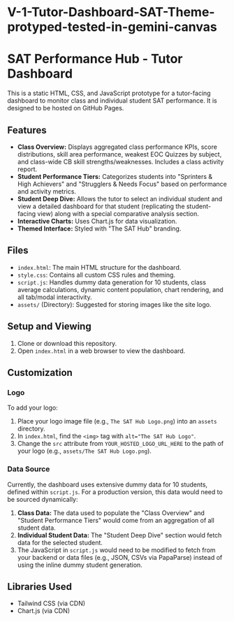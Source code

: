 # V-1-Tutor-Dashboard-SAT-Theme-protyped-tested-in-gemini-canvas
# SAT Performance Hub - Tutor Dashboard

This is a static HTML, CSS, and JavaScript prototype for a tutor-facing dashboard to monitor class and individual student SAT performance. It is designed to be hosted on GitHub Pages.

## Features

* **Class Overview:** Displays aggregated class performance KPIs, score distributions, skill area performance, weakest EOC Quizzes by subject, and class-wide CB skill strengths/weaknesses. Includes a class activity report.
* **Student Performance Tiers:** Categorizes students into "Sprinters & High Achievers" and "Strugglers & Needs Focus" based on performance and activity metrics.
* **Student Deep Dive:** Allows the tutor to select an individual student and view a detailed dashboard for that student (replicating the student-facing view) along with a special comparative analysis section.
* **Interactive Charts:** Uses Chart.js for data visualization.
* **Themed Interface:** Styled with "The SAT Hub" branding.

## Files

* `index.html`: The main HTML structure for the dashboard.
* `style.css`: Contains all custom CSS rules and theming.
* `script.js`: Handles dummy data generation for 10 students, class average calculations, dynamic content population, chart rendering, and all tab/modal interactivity.
* `assets/` (Directory): Suggested for storing images like the site logo.

## Setup and Viewing

1.  Clone or download this repository.
2.  Open `index.html` in a web browser to view the dashboard.

## Customization

### Logo
To add your logo:
1.  Place your logo image file (e.g., `The SAT Hub Logo.png`) into an `assets` directory.
2.  In `index.html`, find the `<img>` tag with `alt="The SAT Hub Logo"`.
3.  Change the `src` attribute from `YOUR_HOSTED_LOGO_URL_HERE` to the path of your logo (e.g., `assets/The SAT Hub Logo.png`).

### Data Source
Currently, the dashboard uses extensive dummy data for 10 students, defined within `script.js`. For a production version, this data would need to be sourced dynamically:
1.  **Class Data:** The data used to populate the "Class Overview" and "Student Performance Tiers" would come from an aggregation of all student data.
2.  **Individual Student Data:** The "Student Deep Dive" section would fetch data for the selected student.
3.  The JavaScript in `script.js` would need to be modified to fetch from your backend or data files (e.g., JSON, CSVs via PapaParse) instead of using the inline dummy student generation.

## Libraries Used
* Tailwind CSS (via CDN)
* Chart.js (via CDN)
